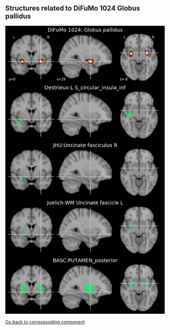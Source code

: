 


## Structures related to DiFuMo 1024 Globus pallidus

![488](488.jpg "Structures related to DiFuMo 1024 Globus pallidus")

[Go back to corresponding component](https://parietal-inria.github.io/DiFuMo/1024/html/488.html)
